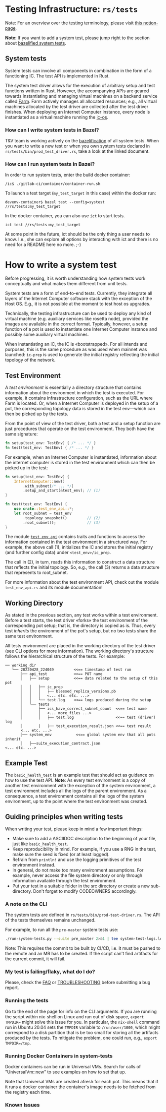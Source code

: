 # Testing Infrastructure: `rs/tests`

Note: For an overview over the testing terminology, please visit [this
notion-page](https://www.notion.so/Testing-Terminology-8cc0735dfcd945959f8d47caedf058b5).

**Note**: If you want to add a system test, please jump right to the section
about [bazelified system tests](How-can-I-run-system-tests-in-Bazel?).

## System tests

System tests can involve all components in combination in the form of a
functioning IC. The test API is implemented in Rust.

The system test driver allows for the execution of arbitrary setup and test
functions written in Rust. However, the accompanying APIs are geared towards
instantiating and managing virtual machines on a backend service called
[Farm](https://github.com/dfinity-lab/infra/tree/master/farm/). Farm actively
manages all allocated resources; e.g., all virtual machines allocated
by the test driver are collected after the test driver finishes. When deploying
an Internet Computer instance, every node is instantiated as a virtual machine
running the
[ic-os](https://sourcegraph.com/github.com/dfinity/ic/-/tree/ic-os/guestos).

### How can I write system tests in Bazel?
T&V team is working actively on the
[bazelification](https://docs.google.com/document/d/1RGyvOkRluFsqroDmyM9hfr37VG-nCrTOrutQnStJsco/edit#heading=h.fcajjuvgc2dn)
of all system tests. When you want to write a new test or when you own system
tests declared in `rs/tests/bin/prod_test_driver.rs`, take a look at the linked
document.

### How can I run system tests in Bazel?
In order to run system tests, enter the build docker container:
```
/ic$ ./gitlab-ci/container/container-run.sh
```
To launch a test target (`my_test_target` in this case) within the docker run:
```
devenv-container$ bazel test --config=systest //rs/tests:my_test_target
```

In the docker container, you can also use `ict` to start tests.

```
ict test //rs/tests:my_test_target
```

At some point in the future, ict should be the only thing a user needs to know.
I.e., she can explore all options by interacting with ict and there is no need
for a README here no more. ;-)

# How to write a system test

Before progressing, it is worth understanding how system tests work
conceptually and what makes them different from unit tests.

System tests are a form of end-to-end tests. Currently, they integrate all
layers of the Internet Computer software stack with the exception of the Host
OS. E.g., it is not possible at the moment to test host os upgrades.

Technically, the testing infrastructure can be used to deploy any kind of
virtual machine (e.g. auxiliary services like rosetta node), provided the images
are available in the correct format. Typically, however, a setup function of a
pot is used to instantiate one Internet Computer instance and possibly some
auxiliary virtual machines.

When instantiating an IC, the IC is «bootstrapped». For all intends and
purposes, this is the same procedure as was used when mainnet was launched:
`ic-prep` is used to generate the initial registry reflecting the initial
topology of the network.

## Test Environment

A *test environment* is essentially a directory structure that contains
information about the environment in which the test is executed. For example, it
contains infrastructure configuration, such as the URL where Farm is located.
Or, when a Internet Computer is deployed in the setup of a pot, the
corresponding topology data is stored in the test env—which can then be picked
up by the tests.

From the point of view of the test driver, both a test and a setup function are
just procedures that operate on the test environment. They both have the
same signature:

```rust
fn setup(test_env: TestEnv) { /* ... */ }
fn test(test_env: TestEnv) { /* ... */ }
```

For example, when an Internet Computer is instantiated, information about the
internet computer is stored in the test environment which can then be picked up
in the test:

```rust
fn setup(test_env: TestEnv) {
	InternetComputer::new()
	    .with_subnet(/* ... */)
		.setup_and_start(&test_env); // (1)
}

fn test(test_env: TestEnv) {
	use crate::test_env_api::*;
	let root_subnet = test_env
		.topology_snapshot()         // (2)
		.root_subnet();              // (3)
}
```

The module
[`test_env_api`](https://sourcegraph.com/github.com/dfinity/ic/-/blob/rs/tests/src/driver/test_env_api.rs)
contains traits and functions to access the information contained in the test
environment in a structured way. For example,
the above call (1), initializes the IC and stores the initial registry (and
further config data) under `<test_env>/ic_prep`.

The call in (2), in turn, reads this information to construct a data structure
that reflects the initial topology. So, e.g., the call (3) returns a data
structure that represents to root_subnet.

For more information about the test environment API, check out the module
`test_env_api.rs` and its module documentation!

## Working Directory

As stated in the previous section, any test works within a test environment.
Before a test starts, the test driver «forks» the test environment of the
corresponding pot setup; that is, the directory is copied as is. Thus, every
test *inherits* the environment of the pot's setup, but no two tests share the
same test environment.

All tests environment are placed in the working directory of the test driver
(see CLI options for more information). The working directory's structure
follows the hierarchical structure of the tests. For example:

```
── working_dir
   └── 20220428_224049         <<== timestamp of test run
       ├── api_test            <<== POT name
       │   ├── setup           <<== data related to the setup of this pot
       │   │   ├── ic_prep
       │   │   │   ├── blessed_replica_versions.pb
       │   │   │   <... etc. etc. ...>
       │   │   └── test.log    <<== logs produced during the setup
       │   └── tests
       │       ├── ics_have_correct_subnet_count  <<== test name
       │       │   <... more files ...>
       │       │   ├── test.log                   <<== test (driver) log
       │       |   ├── test_execution_result.json <<== test result
	   <... etc. ...>
       ├── system_env           <<== global system env that all pots inherit
       │   ├──suite_execution_contract.json
<... etc. ...>
```


## Example Test

The `basic_health_test` is an example test that should act as guidance on how to
use the test API. **Note**: As every test environment is a copy of another test
environment with the exception of the system environment, a test environment
includes all the logs of the parent environment. As a consequence, a test
environment contains all the logs of the system environment, up to the point
where the test environment was created.

## Guiding principles when writing tests

When writing your test, please keep in mind a few important things:

* Make sure to add a ASCIIDOC description to the beginning of your file, just
like `basic_health_test`.
* Keep reproducibility in mind. For example, if you use a RNG in the test, make
  sure the seed is fixed (or at least logged).
* Refrain from `println!` and use the logging primitives of the test environment instead.
* In general, do not make too many environment assumptions. For example, never access
  the file system directory or only through information available through the test environment.
* Put your test in a suitable folder in the src directory or create a new
  sub-directory. Don't forget to modify CODEOWNERS accordingly.

### A note on the CLI

The system tests are defined in `rs/tests/bin/prod-test-driver.rs`. The API of the tests themselves remains unchanged.

For example, to run all the `pre-master` system tests use:

```bash
./run-system-tests.py --suite pre_master 2>&1 | tee system-test-logs.log
```

Note: This requires the commit to be built by CI/CD, i.e. it must be pushed to the remote and an MR has to be created. If the script can't find artifacts for the current commit, it will fail.


### My test is failing/flaky, what do I do?

Please, check the [FAQ](doc/FAQ.md) or [TROUBLESHOOTING](doc/TROUBLESHOOTING.md) before submitting
a bug report.

### Running the tests
Go to the end of the page for info on the CLI arguments.
If you are running the script within nix-shell on Linux and run out of disk space, `export TMPDIR=` might solve this issue for you.
In particular, the `nix-shell` command run in Ubuntu 20.04 sets the `TMPDIR` variable to `/run/user/1000`, which might correspond to a disk partition that is be too small for storing all the artifacts produced by the tests. To mitigate the problem, one could run, e.g., `export TMPDIR=/tmp`.

### Running Docker Containers in system-tests

Docker containers can be run in Universal VMs. Search for calls of "UniversalVm::new" to see examples on how to set that up.

Note that Universal VMs are created afresh for each pot. This means that if it runs a docker container the container's image needs to be fetched from the registry each time.

### Known Issues

